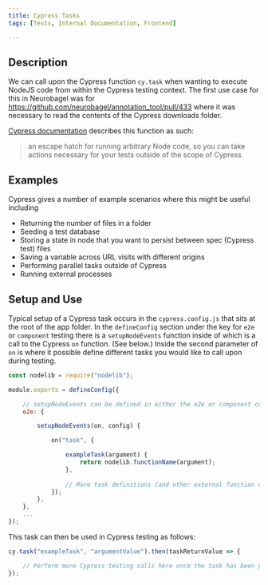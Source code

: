 ```yaml
---
title: Cypress Tasks
tags: [Tests, Internal Documentation, Frontend]

---
```


## Description

We can call upon the Cypress function `cy.task` when wanting to execute NodeJS code from within the Cypress testing context. The first use case for this in Neurobagel was for https://github.com/neurobagel/annotation_tool/pull/433 where it was necessary to read the contents of the Cypress downloads folder.

[Cypress documentation](https://docs.cypress.io/api/commands/task) describes this function as such:
>an escape hatch for running arbitrary Node code, so you can take actions necessary for your tests outside of the scope of Cypress.

## Examples

Cypress gives a number of example scenarios where this might be useful including

- Returning the number of files in a folder
- Seeding a test database
- Storing a state in node that you want to persist between spec (Cypress test) files
- Saving a variable across URL visits with different origins
- Performing parallel tasks outside of Cypress
- Running external processes

## Setup and Use

Typical setup of a Cypress task occurs in the `cypress.config.js` that sits at the root of the app folder. In the `defineConfig` section under the key for `e2e` or `component` testing there is a `setupNodeEvents` function inside of which is a call to the Cypress `on` function. (See below.) Inside the second parameter of `on` is where it possible define different tasks you would like to call upon during testing.

```javascript
const nodelib = require("nodelib");

module.exports = defineConfig({

    // setupNodeEvents can be defined in either the e2e or component configuration
    e2e: {

        setupNodeEvents(on, config) {

            on("task", {

                exampleTask(argument) {
                    return nodelib.functionName(argument);
                },
                
                // More task definitions (and other external function definitions) here...
            });
        },
    },
    ...
});
```

This task can then be used in Cypress testing as follows:

```javascript
cy.task("exampleTask", "argumentValue").then(taskReturnValue => {

    // Perform more Cypress testing calls here once the task has been performed and its result returned
});
```